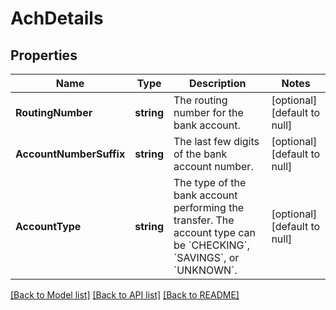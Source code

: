 # AchDetails

## Properties
Name | Type | Description | Notes
------------ | ------------- | ------------- | -------------
**RoutingNumber** | **string** | The routing number for the bank account. | [optional] [default to null]
**AccountNumberSuffix** | **string** | The last few digits of the bank account number. | [optional] [default to null]
**AccountType** | **string** | The type of the bank account performing the transfer. The account type can be &#x60;CHECKING&#x60;, &#x60;SAVINGS&#x60;, or &#x60;UNKNOWN&#x60;. | [optional] [default to null]

[[Back to Model list]](../README.md#documentation-for-models) [[Back to API list]](../README.md#documentation-for-api-endpoints) [[Back to README]](../README.md)

